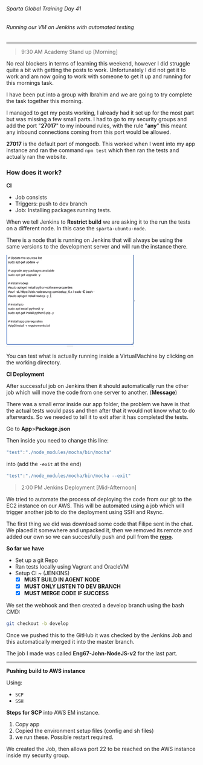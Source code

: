 ###### Sparta Global Training Day 41
###### Running our VM on Jenkins with automated testing

___

> 9:30 AM Academy Stand up [Morning]

No real blockers in terms of learning this weekend, however I did struggle quite a bit with getting the posts to work. Unfortunately I did not get it to work and am now going to work with someone to get it up and running for this mornings task.

I have been put into a group with Ibrahim and we are going to try complete the task together this morning.

I managed to get my posts working, I already had it set up for the most part but was missing a few small parts. I had to go to my security groups and add the port "**27017**" to my inbound rules, with the rule "**any**" this meant any inbound connections coming from this port would be allowed.

**27017** is the default port of mongodb. This worked when I went into my app instance and ran the command `npm test` which then ran the tests and actually ran the website.


### How does it work?

**CI**
* Job consists
* Triggers: push to dev branch
* Job: Installing packages running tests.


When we tell Jenkins to **Restrict build** we are asking it to the run the tests on a different node. In this case the `sparta-ubuntu-node`.

There is a node that is running on Jenkins that will always be using the same versions to the development server and will run the instance there.

![Image_ofJenkins_test_server](../../Images/AMI_JENKINS_TESTSERVER.PNG)

You can test what is actually running inside a VirtualMachine by clicking on the working directory.

**CI Deployment**

After successful job on Jenkins then it should automatically run the other job which will move the code from one server to another. (**Message**)

There was a small error inside our app folder, the problem we have is that the actual tests would pass and then after that it would not know what to do afterwards. So we needed to tell it to exit after it has completed the tests.

Go to **App**>**Package.json**

Then inside you need to change this line:

```javascript
"test":"./node_modules/mocha/bin/mocha"
```

into (add the `-exit` at the end)

```javascript
"test":"./node_modules/mocha/bin/mocha --exit" 
```

> 2:00 PM Jenkins Deployment [Mid-Afternoon]

We tried to automate the process of deploying the code from our git to the EC2 instance on our AWS. This will be automated using a job which will trigger another job to do the deployment using SSH and Rsync.

The first thing we did was download some code that Filipe sent in the chat. We placed it somewhere and unpacked it, then we removed its remote and added our own so we can succesfully push and pull from the [**repo**](https://github.com/JohnByrneJames/NodeAppPipeline).

**So far we have**
* Set up a git Repo
* Ran tests locally using Vagrant and OracleVM
* Setup CI ~ (JENKINS)
    - [x] **MUST BUILD IN AGENT NODE**
    - [x] **MUST ONLY LISTEN TO DEV BRANCH**
    - [x] **MUST MERGE CODE IF SUCCESS**
    
We set the webhook and then created a develop branch using the bash CMD:

```bash
git checkout -b develop
```

Once we pushed this to the GitHub it was checked by the Jenkins Job and this automatically merged it into the master branch.

The job I made was called **Eng67-John-NodeJS-v2** for the last part.

___

**Pushing build to AWS instance**

Using:

* `SCP`
* `SSH`

**Steps for SCP** into AWS EM instance.

1. Copy app
2. Copied the environment setup files (config and sh files)
3. we run these. Possible restart required.

We created the Job, then allows port 22 to be reached on the AWS instance inside my security group.
